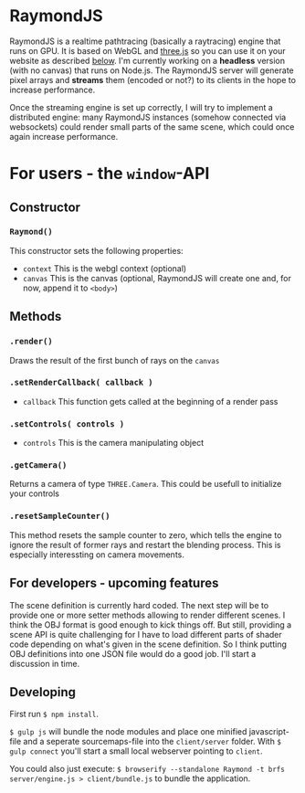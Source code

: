 # RaymondJS

RaymondJS is a realtime pathtracing (basically a raytracing) engine that runs on GPU. It is based on WebGL and [three.js](https://github.com/mrdoob/three.js/) so you can use it on your website as described [below](#user-content-for-users---the-window-api). I'm currently working on a **headless** version (with no canvas) that runs on Node.js. The RaymondJS server will generate pixel arrays and **streams** them (encoded or not?) to its clients in the hope to increase performance.

Once the streaming engine is set up correctly, I will try to implement a distributed engine: many RaymondJS instances (somehow connected via websockets) could render small parts of the same scene, which could once again increase performance.

# For users - the ```window```-API

## Constructor

### ```Raymond()```
This constructor sets the following properties:

- ```context``` This is the webgl context (optional)
- ```canvas``` This is the canvas (optional, RaymondJS will create one and, for now, append it to ```<body>```)

## Methods

### ```.render()```
Draws the result of the first bunch of rays on the ```canvas```

### ```.setRenderCallback( callback )```

- ```callback``` This function gets called at the beginning of a render pass

### ```.setControls( controls )```

- ```controls``` This is the camera manipulating object

### ```.getCamera()```
Returns a camera of type ```THREE.Camera```. This could be usefull to initialize your controls

### ```.resetSampleCounter()```
This method resets the sample counter to zero, which tells the engine to ignore the result of former rays and restart the blending process. This is especially interessting on camera movements.

## For developers - upcoming features
The scene definition is currently hard coded. The next step will be to provide one or more setter methods allowing to render different scenes. I think the OBJ format is good enough to kick things off. But still, providing a scene API is quite challenging for I have to load different parts of shader code depending on what's given in the scene definition. So I think putting OBJ definitions into one JSON file would do a good job. I'll start a discussion in time.

## Developing
First run ```$ npm install```.

```$ gulp js``` will bundle the node modules and place one minified javascript-file and a seperate sourcemaps-file into the ```client/server``` folder. With ```$ gulp connect``` you'll start a small local webserver pointing to ```client```.

You could also just execute: ```$ browserify --standalone Raymond -t brfs server/engine.js > client/bundle.js``` to bundle the application.
